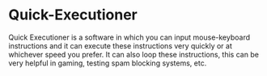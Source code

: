 # Quick-Executioner
Quick Executioner is a software in which you can input mouse-keyboard instructions and it can execute these instructions very quickly or at whichever speed you prefer. It can also loop these instructions, this can be very helpful in gaming, testing spam blocking systems, etc.
